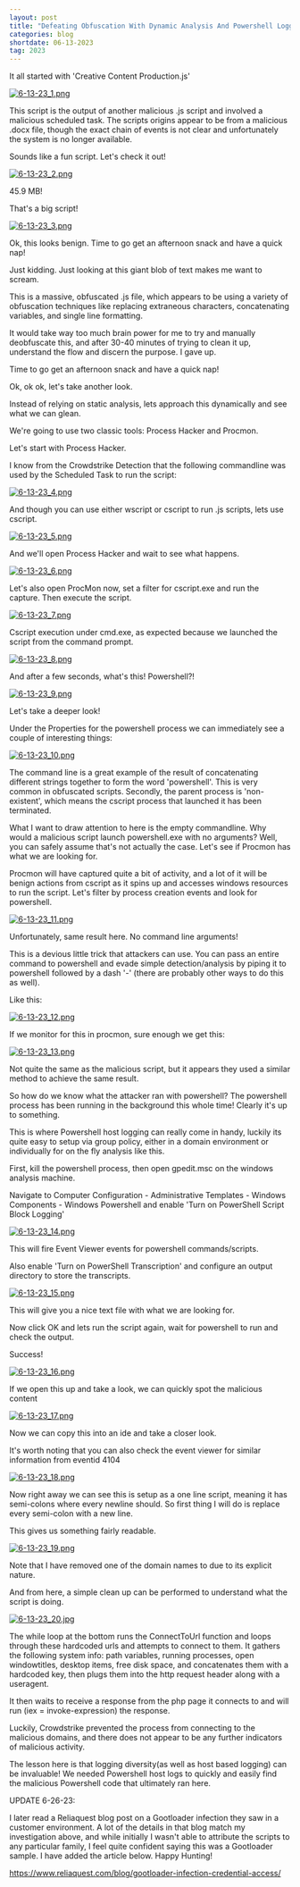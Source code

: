 ```yaml
---
layout: post
title: "Defeating Obfuscation With Dynamic Analysis And Powershell Logging​"
categories: blog
shortdate: 06-13-2023
tag: 2023
---
```


It all started with 'Creative Content Production.js'

[![6-13-23_1.png](/assets/images/6-13-23/6-13-23_1.png)](/assets/images/6-13-23/6-13-23_1.png)


This script is the output of another malicious .js script and involved a malicious scheduled task. The scripts origins appear to be from a malicious .docx file, though the exact chain of events is not clear and unfortunately the system is no longer available.

Sounds like a fun script. Let's check it out!

[![6-13-23_2.png](/assets/images/6-13-23/6-13-23_2.png)](/assets/images/6-13-23/6-13-23_2.png)


45.9 MB!

That's a big script!

[![6-13-23_3.png](/assets/images/6-13-23/6-13-23_3.png)](/assets/images/6-13-23/6-13-23_3.png)


Ok, this looks benign. Time to go get an afternoon snack and have a quick nap!

Just kidding. Just looking at this giant blob of text makes me want to scream.

This is a massive, obfuscated .js file, which appears to be using a variety of obfuscation techniques like replacing extraneous characters, concatenating variables, and single line formatting.

It would take way too much brain power for me to try and manually deobfuscate this, and after 30-40 minutes of trying to clean it up, understand the flow and discern the purpose. I gave up.

Time to go get an afternoon snack and have a quick nap!

Ok, ok ok, let's take another look.

Instead of relying on static analysis, lets approach this dynamically and see what we can glean.

We're going to use two classic tools: Process Hacker and Procmon.

Let's start with Process Hacker.

I know from the Crowdstrike Detection that the following commandline was used by the Scheduled Task to run the script:

[![6-13-23_4.png](/assets/images/6-13-23/6-13-23_4.png)](/assets/images/6-13-23/6-13-23_4.png)

And though you can use either wscript or cscript to run .js scripts, lets use cscript.


[![6-13-23_5.png](/assets/images/6-13-23/6-13-23_5.png)](/assets/images/6-13-23/6-13-23_5.png)

And we'll open Process Hacker and wait to see what happens.

[![6-13-23_6.png](/assets/images/6-13-23/6-13-23_6.png)](/assets/images/6-13-23/6-13-23_6.png)

Let's also open ProcMon now, set a filter for cscript.exe and run the capture. Then execute the script.

[![6-13-23_7.png](/assets/images/6-13-23/6-13-23_7.png)](/assets/images/6-13-23/6-13-23_7.png)

Cscript execution under cmd.exe, as expected because we launched the script from the command prompt.

[![6-13-23_8.png](/assets/images/6-13-23/6-13-23_8.png)](/assets/images/6-13-23/6-13-23_8.png)

And after a few seconds, what's this! Powershell?! 

[![6-13-23_9.png](/assets/images/6-13-23/6-13-23_9.png)](/assets/images/6-13-23/6-13-23_9.png)

Let's take a deeper look!

Under the Properties for the powershell process we can immediately see a couple of interesting things:

[![6-13-23_10.png](/assets/images/6-13-23/6-13-23_10.png)](/assets/images/6-13-23/6-13-23_10.png)

The command line is a great example of the result of concatenating different strings together to form the word 'powershell'. This is very common in obfuscated scripts.
Secondly, the parent process is 'non-existent', which means the cscript process that launched it has been terminated.

What I want to draw attention to here is the empty commandline.
Why would a malicious script launch powershell.exe with no arguments?
Well, you can safely assume that's not actually the case. Let's see if Procmon has what we are looking for.

Procmon will have captured quite a bit of activity, and a lot of it will be benign actions from cscript as it spins up and accesses windows resources to run the script. Let's filter by process creation events and look for powershell.

[![6-13-23_11.png](/assets/images/6-13-23/6-13-23_11.png)](/assets/images/6-13-23/6-13-23_11.png)

Unfortunately, same result here. No command line arguments!

This is a devious little trick that attackers can use. You can pass an entire command to powershell and evade simple detection/analysis by piping it to powershell followed by a dash '-' (there are probably other ways to do this as well).

Like this:

[![6-13-23_12.png](/assets/images/6-13-23/6-13-23_12.png)](/assets/images/6-13-23/6-13-23_12.png)

If we monitor for this in procmon, sure enough we get this:

[![6-13-23_13.png](/assets/images/6-13-23/6-13-23_13.png)](/assets/images/6-13-23/6-13-23_13.png)

Not quite the same as the malicious script, but it appears they used a similar method to achieve the same result.

So how do we know what the attacker ran with powershell? The powershell process has been running in the background this whole time! Clearly it's up to something.

This is where Powershell host logging can really come in handy, luckily its quite easy to setup via group policy, either in a domain environment or individually for on the fly analysis like this.

First, kill the powershell process, then open gpedit.msc on the windows analysis machine.

Navigate to Computer Configuration - Administrative Templates - Windows Components - Windows Powershell and enable 'Turn on PowerShell Script Block Logging'

[![6-13-23_14.png](/assets/images/6-13-23/6-13-23_14.png)](/assets/images/6-13-23/6-13-23_14.png)

This will fire Event Viewer events for powershell commands/scripts.

Also enable 'Turn on PowerShell Transcription' and configure an output directory to store the transcripts.

[![6-13-23_15.png](/assets/images/6-13-23/6-13-23_15.png)](/assets/images/6-13-23/6-13-23_15.png)

This will give you a nice text file with what we are looking for.

Now click OK and lets run the script again, wait for powershell to run and check the output.

Success!

[![6-13-23_16.png](/assets/images/6-13-23/6-13-23_16.png)](/assets/images/6-13-23/6-13-23_16.png)

If we open this up and take a look, we can quickly spot the malicious content

[![6-13-23_17.png](/assets/images/6-13-23/6-13-23_17.png)](/assets/images/6-13-23/6-13-23_17.png)

Now we can copy this into an ide and take a closer look.

It's worth noting that you can also check the event viewer for similar information from eventid 4104

[![6-13-23_18.png](/assets/images/6-13-23/6-13-23_18.png)](/assets/images/6-13-23/6-13-23_18.png)

Now right away we can see this is setup as a one line script, meaning it has semi-colons where every newline should.
So first thing I will do is replace every semi-colon with a new line.

This gives us something fairly readable.

[![6-13-23_19.png](/assets/images/6-13-23/6-13-23_19.png)](/assets/images/6-13-23/6-13-23_19.png)

Note that I have removed one of the domain names to due to its explicit nature.

And from here, a simple clean up can be performed to understand what the script is doing.

[![6-13-23_20.jpg](/assets/images/6-13-23/6-13-23_20.jpg)](/assets/images/6-13-23/6-13-23_20.jpg)

The while loop at the bottom runs the ConnectToUrl function and loops through these hardcoded urls and attempts to connect to them. It gathers the following system info: path variables, running processes, open windowtitles, desktop items, free disk space, and concatenates them with a hardcoded key, then plugs them into the http request header along with a useragent.

It then waits to receive a response from the php page it connects to and will run (iex = invoke-expression) the response.

Luckily, Crowdstrike prevented the process from connecting to the malicious domains, and there does not appear to be any further indicators of malicious activity.

The lesson here is that logging diversity(as well as host based logging) can be invaluable! We needed Powershell host logs to quickly and easily find the malicious Powershell code that ultimately ran here.

UPDATE 6-26-23:

I later read a Reliaquest blog post on a Gootloader infection they saw in a customer environment. A lot of the details in that blog match my investigation above, and while initially I wasn't able to attribute the scripts to any particular family, I feel quite confident saying this was a Gootloader sample. I have added the article below. Happy Hunting!

https://www.reliaquest.com/blog/gootloader-infection-credential-access/